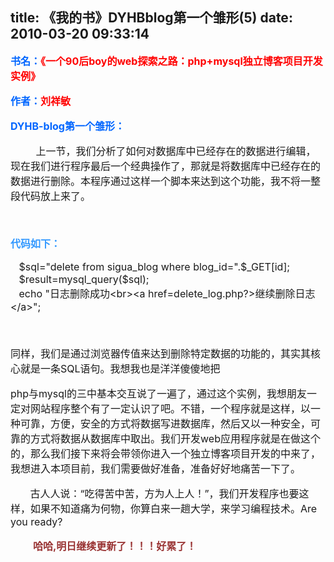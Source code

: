 title: 《我的书》DYHBblog第一个雏形(5)
date: 2010-03-20 09:33:14
---

<div id="blogDetailDiv" style="font-size: 16px">
	<p>
		<strong><font color="#0066ff">书名：</font><font color="#ff0000">《一个90后boy的web探索之路：php+mysql独立博客项目开发实例》</font></strong></p>
	<p>
		<strong><font color="#0066ff">作者：</font><font color="#ff0000">刘祥敏</font></strong></p>
	<p>
		<strong><font color="#0066ff">DYHB-blog第一个雏形：</font></strong></p>
	<p>
		&nbsp;&nbsp;&nbsp;&nbsp;&nbsp;&nbsp;&nbsp;&nbsp; 上一节，我们分析了如何对数据库中已经存在的数据进行编辑，现在我们进行程序最后一个经典操作了，那就是将数据库中已经存在的数据进行删除。本程序通过这样一个脚本来达到这个功能，我不将一整段代码放上来了。</p>
	<p>
		&nbsp;</p>
	<p>
		<strong><font color="#3399ff">代码如下：</font></strong></p>
	<p>
		&nbsp;&nbsp; $sql=&quot;delete from sigua_blog where blog_id=&quot;.$_GET[id];<br />
		&nbsp;&nbsp; $result=mysql_query($sql);<br />
		&nbsp;&nbsp; echo &quot;日志删除成功&lt;br&gt;&lt;a href=delete_log.php?&gt;继续删除日志&lt;/a&gt;&quot;;</p>
	<p>
		&nbsp;</p>
	<p>
		同样，我们是通过浏览器传值来达到删除特定数据的功能的，其实其核心就是一条SQL语句。我想我也是洋洋傻傻地把</p>
	<p>
		php与mysql的三中基本交互说了一遍了，通过这个实例，我想朋友一定对网站程序整个有了一定认识了吧。不错，一个程序就是这样，以一种可靠，方便，安全的方式将数据写进数据库，然后又以一种安全，可靠的方式将数据从数据库中取出。我们开发web应用程序就是在做这个的，那么我们接下来将会带领你进入一个独立博客项目开发的中来了，我想进入本项目前，我们需要做好准备，准备好好地痛苦一下了。</p>
	<p>
		&nbsp;&nbsp;&nbsp;&nbsp;&nbsp;&nbsp; 古人人说：&ldquo;吃得苦中苦，方为人上人！&rdquo;，我们开发程序也要这样，如果不知道痛为何物，你算白来一趟大学，来学习编程技术。Are you ready?</p>
	<p>
		&nbsp;&nbsp;&nbsp;&nbsp;&nbsp;&nbsp;&nbsp; <strong><font color="#993333">哈哈,明日继续更新了！！！好累了！</font></strong></p>
</div>